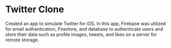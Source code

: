 # Twitter Clone

Created an app to simulate Twitter for iOS. In this app, Firebase was utilized for email authentication, Firestore, and database to authenticate users and store their data such as profile images, tweets, and likes on a server for remote storage.
